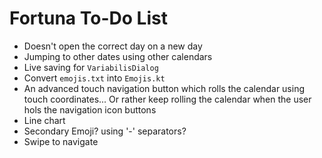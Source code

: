 # Fortuna To-Do List

* Doesn't open the correct day on a new day
* Jumping to other dates using other calendars
* Live saving for `VariabilisDialog`
* Convert `emojis.txt` into `Emojis.kt`
* An advanced touch navigation button which rolls the calendar using touch coordinates...
  Or rather keep rolling the calendar when the user hols the navigation icon buttons
* Line chart
* Secondary Emoji? using '-' separators?
* Swipe to navigate
